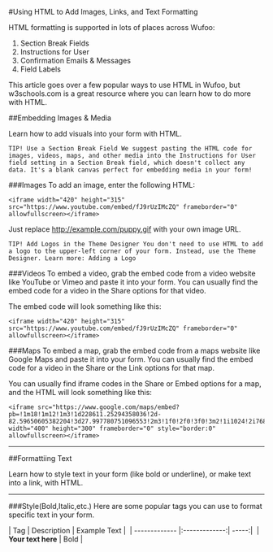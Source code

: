#Using HTML to Add Images, Links, and Text Formatting
 
HTML formatting is supported in lots of places across Wufoo:

1. Section Break Fields
2. Instructions for User
3. Confirmation Emails & Messages
4. Field Labels

This article goes over a few popular ways to use HTML in Wufoo, but w3schools.com is a great resource where you can learn how to do more with HTML.

##Embedding Images & Media

Learn how to add visuals into your form with HTML.

``` js+lineNumbers:true
TIP! Use a Section Break Field We suggest pasting the HTML code for images, videos, maps, and other media into the Instructions for User field setting in a Section Break field, which doesn't collect any data. It's a blank canvas perfect for embedding media in your form!
```

###Images
To add an image, enter the following HTML:


``` 
<iframe width="420" height="315" src="https://www.youtube.com/embed/fJ9rUzIMcZQ" frameborder="0" allowfullscreen></iframe>
```
Just replace http://example.com/puppy.gif with your own image URL.
```$xslt
TIP! Add Logos in the Theme Designer You don't need to use HTML to add a logo to the upper-left corner of your form. Instead, use the Theme Designer. Learn more: Adding a Logo
```
###Videos
To embed a video, grab the embed code from a video website like YouTube or Vimeo and paste it into your form. You can usually find the embed code for a video in the Share options for that video.

The embed code will look something like this:

```$xslt
<iframe width="420" height="315" src="https://www.youtube.com/embed/fJ9rUzIMcZQ" frameborder="0" allowfullscreen></iframe>
```

###Maps
To embed a map, grab the embed code from a maps website like Google Maps and paste it into your form. You can usually find the embed code for a video in the Share or the Link options for that map.

You can usually find iframe codes in the Share or Embed options for a map, and the HTML will look something like this:

```$xslt
<iframe src="https://www.google.com/maps/embed?pb=!1m18!1m12!1m3!1d228611.25294358036!2d-82.59650605382204!3d27.997780751096553!2m3!1f0!2f0!3f0!3m2!1i1024!2i768!4f13.1!3m3!1m2!1s0x88c2b782b3b9d1e1%3A0xa75f1389af96b463!2sTampa%2C+FL!5e0!3m2!1sen!2sus!4v1462565615208" width="400" height="300" frameborder="0" style="border:0" allowfullscreen></iframe>
```


___________________________________________________________________________
##Formattiing Text

Learn how to style text in your form (like bold or underline), or make text into a link, with HTML.

______________________________________________________________________________
###Style(Bold,Italic,etc.)
Here are some popular tags you can use to format specific text in your form.


| Tag         | Description          | Example Text  | 
| ------------- |:-------------:| -----:|
 |    <b>Your text here</b>	 | Bold | 